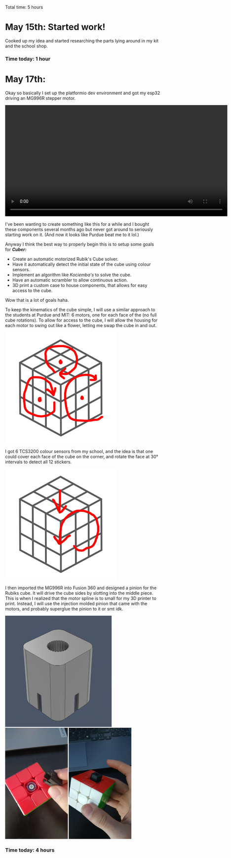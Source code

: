 Total time: 5 hours

# May 15th: Started work!
Cooked up my idea and started researching the parts lying around in my kit and the school shop.

### Time today: 1 hour

# May 17th:
Okay so basically I set up the platformio dev environment and got my esp32 driving an MG996R stepper motor.

<video controls src="journal/20250517_142640.mp4" title="Title" height="360" style="max-height: 360px;"></video>

I've been wanting to create something like this for a while and I bought these components several months ago but never got around to seriously starting work on it. (And now it looks like Purdue beat me to it lol.)

Anyway I think the best way to properly begin this is to setup some goals for ***Cuber:***
- Create an automatic motorized Rubik's Cube solver.
- Have it automatically detect the initial state of the cube using colour sensors.
- Implement an algorithm like *Kociemba's* to solve the cube.
- Have an automatic scrambler to allow continuous action.
- 3D print a custom case to house components, that allows for easy access to the cube.

Wow that is a lot of goals haha.

To keep the kinematics of the cube simple, I will use a similar approach to the students at Purdue and MIT: 6 motors, one for each face of the  (no full cube rotations). To allow for access to the cube, I will allow the housing for each motor to swing out like a flower, letting me swap the cube in and out.

<img src="journal/kin.png" alt="alt text" height="360">

I got 6 TCS3200 colour sensors from my school, and the idea is that one could cover each face of the cube on the corner, and rotate the face at 30° intervals to detect all 12 stickers.

<img src="journal/colour.png" alt="alt text" height="360">

I then imported the MG996R into Fusion 360 and designed a pinion for the Rubiks cube. It will drive the cube sides by slotting into the middle piece. This is when I realized that the motor spline is to small for my 3D printer to print. Instead, I will use the injection molded pinion that came with the motors, and probably superglue the pinion to it or smt idk.

<img src="journal/2025-05-17_15-39-21.png" alt="alt text" height="360">
<img src="journal/20250517_153258.jpg" alt="alt text" height="360">
<img src="journal/20250517_153304.jpg" alt="alt text" height="360">

### Time today: 4 hours
